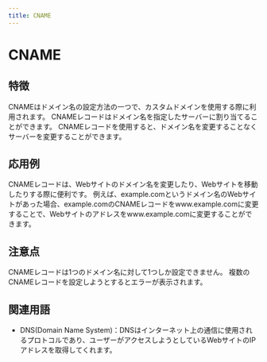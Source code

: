 ```yaml
---
title: CNAME
---
```


# CNAME
## 特徴
CNAMEはドメイン名の設定方法の一つで、カスタムドメインを使用する際に利用されます。
CNAMEレコードはドメイン名を指定したサーバーに割り当てることができます。
CNAMEレコードを使用すると、ドメイン名を変更することなくサーバーを変更することができます。
## 応用例
CNAMEレコードは、Webサイトのドメイン名を変更したり、Webサイトを移動したりする際に便利です。
例えば、example.comというドメイン名のWebサイトがあった場合、example.comのCNAMEレコードをwww.example.comに変更することで、Webサイトのアドレスをwww.example.comに変更することができます。
## 注意点
CNAMEレコードは1つのドメイン名に対して1つしか設定できません。
複数のCNAMEレコードを設定しようとするとエラーが表示されます。
## 関連用語
- DNS(Domain Name System)：DNSはインターネット上の通信に使用されるプロトコルであり、ユーザーがアクセスしようとしているWebサイトのIPアドレスを取得してくれます。